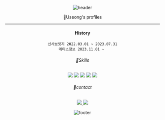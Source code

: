 <div align = "center">

![header](https://capsule-render.vercel.app/api?type=waving&&color=gradient&height=100&section=header&fontSize=90)

🐒Useong's  profiles

--------------------
    
#### History

    신사브릿지 2022.03.01 ~ 2023.07.31
    메티스정보 2023.11.01 ~ 

###### 📖Skills

<img src="https://img.shields.io/badge/Java-007396?style=for-the-badge&logo=Java&logoColor=white"> 
<img src="https://img.shields.io/badge/JavaScript-F7DF1E?style=for-the-badge&logo=JavaScript&logoColor=white">
<img src="https://img.shields.io/badge/Oracle-F80000?style=for-the-badge&logo=Oracle&logoColor=white"> 
<img src="https://img.shields.io/badge/Spring-6DB33F?style=for-the-badge&logo=Spring&logoColor=white">
<img src="https://img.shields.io/badge/Flutter-02569B?style=for-the-badge&logo=Flutter&logoColor=white">

###### 📱contact
<a href="https://www.instagram.com/u_seong__/">
    <img src="https://img.shields.io/badge/Instagram-E4405F?style=for-the-badge&logo=Instagram&logoColor=white">
</a> <img src="https://img.shields.io/badge/dntjd4562@gmail.com-EA4335?style=for-the-badge&logo=Gmail&logoColor=white">




![footer](https://capsule-render.vercel.app/api?type=waving&&color=gradient&height=100&section=footer&fontSize=90)
</div>
